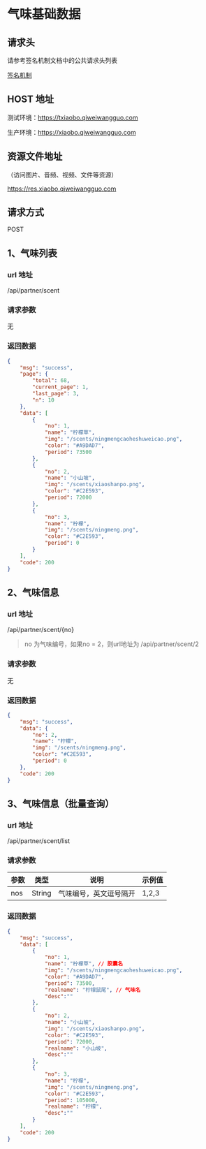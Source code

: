 # 气味基础数据

## 请求头

请参考签名机制文档中的公共请求头列表

[签名机制](./signature.md)

## HOST 地址

测试环境：https://txiaobo.qiweiwangguo.com

生产环境：https://xiaobo.qiweiwangguo.com

## 资源文件地址

（访问图片、音频、视频、文件等资源）

https://res.xiaobo.qiweiwangguo.com

## 请求方式

POST

## 1、气味列表

### url 地址

/api/partner/scent

### 请求参数

无

### 返回数据

```json
{
    "msg": "success",
    "page": {
        "total": 68,
        "current_page": 1,
        "last_page": 3,
        "n": 10
    },
    "data": [
        {
            "no": 1,
            "name": "柠檬草",
            "img": "/scents/ningmengcaoheshuweicao.png",
            "color": "#A9DAD7",
            "period": 73500
        },
        {
            "no": 2,
            "name": "小山坡",
            "img": "/scents/xiaoshanpo.png",
            "color": "#C2E593",
            "period": 72000
        },
        {
            "no": 3,
            "name": "柠檬",
            "img": "/scents/ningmeng.png",
            "color": "#C2E593",
            "period": 0
        }
    ],
    "code": 200
}
```

## 2、气味信息

### url 地址

/api/partner/scent/{no}

> no 为气味编号，如果no = 2，则url地址为   /api/partner/scent/2
>

### 请求参数

无

### 返回数据

```json
{
    "msg": "success",
    "data": {
        "no": 2,
        "name": "柠檬",
        "img": "/scents/ningmeng.png",
        "color": "#C2E593",
        "period": 0
    },
    "code": 200
}
```

## 3、气味信息（批量查询）

### url 地址

/api/partner/scent/list

### 请求参数

| 参数 | 类型 | 说明 | 示例值 |
| --- | --- | --- | --- |
| nos | String | 气味编号，英文逗号隔开 | 1,2,3 |

### 返回数据

```json
{
    "msg": "success",
    "data": [
        {
            "no": 1,
            "name": "柠檬草", // 胶囊名
            "img": "/scents/ningmengcaoheshuweicao.png",
            "color": "#A9DAD7",
            "period": 73500,
            "realname": "柠檬鼠尾", // 气味名
            "desc":""
        },
        {
            "no": 2,
            "name": "小山坡",
            "img": "/scents/xiaoshanpo.png",
            "color": "#C2E593",
            "period": 72000,
            "realname": "小山坡",
            "desc":""
        },
        {
            "no": 3,
            "name": "柠檬",
            "img": "/scents/ningmeng.png",
            "color": "#C2E593",
            "period": 105000,
            "realname": "柠檬",
            "desc":""
        }
    ],
    "code": 200
}
```
